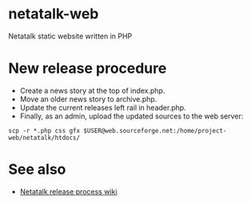 # netatalk-web
Netatalk static website written in PHP

# New release procedure
- Create a news story at the top of index.php.
- Move an older news story to archive.php.
- Update the current releases left rail in header.php.
- Finally, as an admin, upload the updated sources to the web server:

```
scp -r *.php css gfx $USER@web.sourceforge.net:/home/project-web/netatalk/htdocs/
```

# See also
- [Netatalk release process wiki](https://github.com/Netatalk/netatalk/wiki/Developer-Notes#user-content-Making_a_release)
